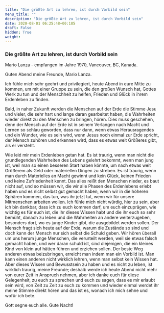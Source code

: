 ```yaml
---
title: "Die größte Art zu lehren, ist durch Vorbild sein"
menu_title: ""
description: "Die größte Art zu lehren, ist durch Vorbild sein"
date: 2020-08-01 06:25:48+00:185
draft: False
hidden: True
weight:
---
```

### Die größte Art zu lehren, ist durch Vorbild sein

Mario Lanza - empfangen im Jahre 1970, Vancouver, BC, Kanada.

Guten Abend meine Freunde, Mario Lanza.

Ich fühle mich sehr geehrt und privilegiert, heute Abend in eure Mitte zu kommen, um mit einer Gruppe zu sein, die den großen Wunsch hat, Gottes Werk zu tun und der Menschheit zu helfen, Frieden und Glück in ihrem Erdenleben zu finden.

Bald, in naher Zukunft werden die Menschen auf der Erde die Stimme Jesu und vieler, die sehr hart und lange daran gearbeitet haben, die Wahrheiten wieder direkt zu den Menschen zu bringen, hören. Dies muss geschehen, denn der Mensch auf der Erde ist in seinem Verlangen nach Macht und Lernen so schlau geworden, dass nur dann, wenn etwas Herausragendes und ein Wunder, wie es sein wird, wenn Jesus noch einmal zur Erde spricht, der Mensch zuhören und erkennen wird, dass es etwas weit Größeres gibt, als er versteht.

Wie leid mir mein Erdenleben getan hat. Es ist traurig, wenn man nicht die grundlegenden Wahrheiten des Lebens gelehrt bekommt, wenn man jung ist, weil man so einen besseren Start haben könnte, um nach etwas weit Größerem als Geld oder materiellen Dingen zu streben. Es ist traurig, wenn man durch Materielles an Macht gewinnt und kein Glück, keinen Frieden und keine Zufriedenheit kennt. Das alles reißt den Menschen nieder, es baut nicht auf, und so müssen wir, die wir alle Phasen des Erdenlebens erlebt haben und es nicht selbst gut gemacht haben, wenn wir in die höheren Sphären kommen, das tun, was ihr jetzt tut, wenn wir für unsere Mitmenschen arbeiten wollen. Ich fühle mich nicht würdig, hier zu sein, aber ich bin dankbar, dass ich zu euch kommen darf, um euch einzuprägen, wie wichtig es für euch ist, die ihr dieses Wissen habt und die ihr euch so sehr bemüht, danach zu leben und die Wahrheiten an andere weiterzugeben, besonders dort, wo es junge Kinder gibt, die ausgebildet werden sollen. Der Mensch fragt sich heute auf der Erde, warum die Zustände so sind und doch kann der Mensch nur sich selbst die Schuld geben. Wir hören überall um uns herum junge Menschen, die verurteilt werden, weil sie etwas falsch gemacht haben, und wer daran schuld ist, sind diejenigen, die ein kleines Kind von klein auf hätten führen und erziehen sollen. Der beste Weg anderen etwas beizubringen, erreicht man indem man ein Vorbild ist. Man kann einen anderen nicht wirklich lehren, wenn man selbst kein Wissen hat. Aber dieses Wissen und Bewusstsein zu haben und es nicht zu leben, ist wirklich traurig, meine Freunde; deshalb werde ich heute Abend nicht mehr von eurer Zeit in Anspruch nehmen, aber ich danke euch für diese Gelegenheit, zu euch zu sprechen und euch zu sagen, dass es mir erlaubt sein wird, von Zeit zu Zeit zu euch zu kommen und wieder einmal werdet ihr meine Stimme direkt hören und das ist es, wonach ich mich sehne und wofür ich bete. 

Gott segne euch alle. Gute Nacht!
